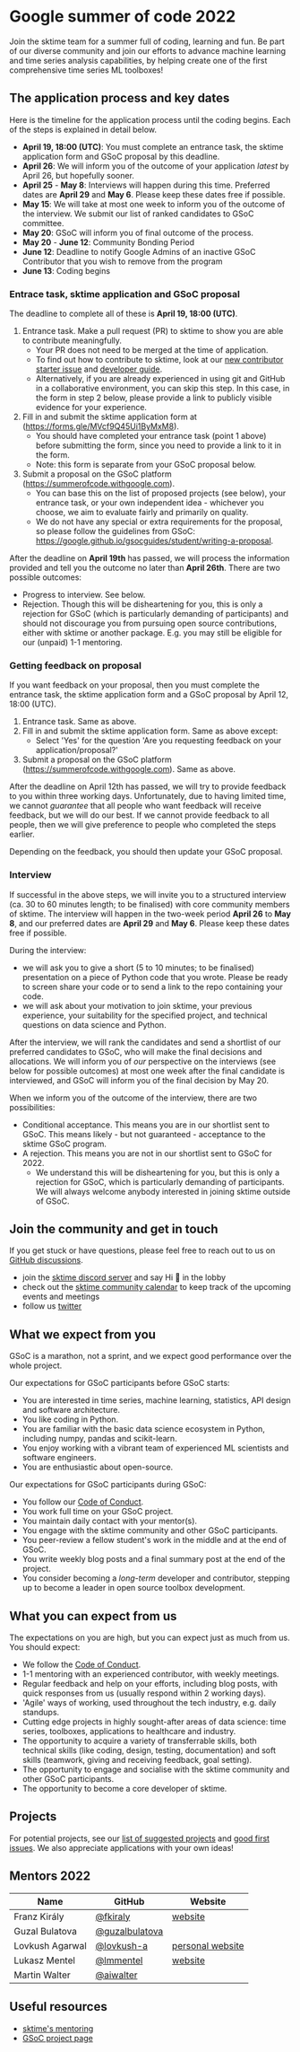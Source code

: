 
# Google summer of code 2022

Join the sktime team for a summer full of coding, learning and fun. Be part of our diverse community and join our efforts to advance machine learning and time series analysis capabilities, by helping create one of the first comprehensive time series ML toolboxes!

## The application process and key dates

Here is the timeline for the application process until the coding begins. Each of the steps is explained in detail below.

- **April 19, 18:00 (UTC)**: You must complete an entrance task, the sktime application form and GSoC proposal by this deadline.
- **April 26**: We will inform you of the outcome of your application *latest* by April 26, but hopefully sooner.
- **April 25** - **May 8**: Interviews will happen during this time. Preferred dates are **April 29** and **May 6**. Please keep these dates free if possible.
- **May 15**: We will take at most one week to inform you of the outcome of the interview. We submit our list of ranked candidates to GSoC committee.
- **May 20**: GSoC will inform you of final outcome of the process.
- **May 20** - **June 12**:  Community Bonding Period
- **June 12**: Deadline to notify Google Admins of an inactive GSoC Contributor that you wish to remove from the program
- **June 13**: Coding begins

### Entrace task, sktime application and GSoC proposal

The deadline to complete all of these is **April 19, 18:00 (UTC)**.

1. Entrance task. Make a pull request (PR) to sktime to show you are able to contribute meaningfully.
    - Your PR does not need to be merged at the time of application.
    - To find out how to contribute to sktime, look at our [new contributor starter issue](https://github.com/sktime/sktime/issues/1147) and [developer guide](https://www.sktime.net/en/latest/developer_guide.html).
    - Alternatively, if you are already experienced in using git and GitHub in a collaborative environment, you can skip this step. In this case, in the form in step 2 below, please provide a link to publicly visible evidence for your experience.
2. Fill in and submit the sktime application form at (https://forms.gle/MVcf9Q45Ui1ByMxM8).
    - You should have completed your entrance task (point 1 above) before submitting the form, since you need to provide a link to it in the form.
    - Note: this form is separate from your GSoC proposal below.
3. Submit a proposal on the GSoC platform (https://summerofcode.withgoogle.com).
    - You can base this on the list of proposed projects (see below), your entrance task, or your own independent idea - whichever you choose, we aim to evaluate fairly and primarily on quality.
    - We do not have any special or extra requirements for the proposal, so please follow the guidelines from GSoC: https://google.github.io/gsocguides/student/writing-a-proposal.

After the deadline on **April 19th** has passed, we will process the information provided and tell you the outcome no later than **April 26th**. There are two possible outcomes:
- Progress to interview. See below.
- Rejection. Though this will be disheartening for you, this is only a rejection for GSoC (which is particularly demanding of participants) and should not discourage you from pursuing open source contributions, either with sktime or another package. E.g. you may still be eligible for our (unpaid) 1-1 mentoring.

### Getting feedback on proposal
If you want feedback on your proposal, then you must complete the entrance task, the sktime application form and a GSoC proposal by April 12, 18:00 (UTC).

1. Entrance task. Same as above.
2. Fill in and submit the sktime application form. Same as above except:
    - Select 'Yes' for the question 'Are you requesting feedback on your application/proposal?'
3. Submit a proposal on the GSoC platform (https://summerofcode.withgoogle.com). Same as above.

After the deadline on April 12th has passed, we will try to provide feedback to you within three working days. Unfortunately, due to having limited time, we cannot *guarantee* that all people who want feedback will receive feedback, but we will do our best. If we cannot provide feedback to all people, then we will give preference to people who completed the steps earlier.

Depending on the feedback, you should then update your GSoC proposal.

### Interview

If successful in the above steps, we will invite you to a structured interview (ca. 30 to 60 minutes length; to be finalised) with core community members of sktime.
The interview will happen in the two-week period **April 26** to **May 8**, and our preferred dates are **April 29** and **May 6**. Please keep these dates free if possible.

During the interview:

- we will ask you to give a short (5 to 10 minutes; to be finalised) presentation on a piece of Python code that you wrote. Please be ready to screen share your code or to send a link to the repo containing your code.
- we will ask about your motivation to join sktime, your previous experience, your suitability for the specified project, and technical questions on data science and Python.

After the interview, we will rank the candidates and send a shortlist of our preferred candidates to GSoC, who will make the final decisions and allocations.
We will inform you of *our* perspective on the interviews (see below for possible outcomes) at most one week after the final candidate is interviewed, and GSoC will inform you of the final decision by May 20.

When we inform you of the outcome of the interview, there are two possibilities:
* Conditional acceptance. This means you are in our shortlist sent to GSoC.  This means likely - but not guaranteed - acceptance to the sktime GSoC program.
* A rejection. This means you are not in our shortlist sent to GSoC for 2022.
  - We understand this will be disheartening for you, but this is only a rejection for GSoC, which is particularly demanding of participants. We will always welcome anybody interested in joining sktime outside of GSoC.


## Join the community and get in touch

If you get stuck or have questions, please feel free to reach out to us on [GitHub discussions](https://github.com/sktime/sktime/discussions).


- join the [sktime discord server](https://discord.com/invite/gqSab2K) and say Hi :wave: in the lobby
- check out the [sktime community calendar](https://calendar.google.com/calendar/u/0/embed?src=sktime.toolbox@gmail.com&ctz=UTC) to keep track of the upcoming events and meetings
- follow us [twitter](https://twitter.com/sktime_toolbox)


## What we expect from you
GSoC is a marathon, not a sprint, and we expect good performance over the whole project.

Our expectations for GSoC participants before GSoC starts:

- You are interested in time series, machine learning, statistics, API design and software architecture.
- You like coding in Python.
- You are familiar with the basic data science ecosystem in Python, including numpy, pandas and scikit-learn.
- You enjoy working with a vibrant team of experienced ML scientists and software engineers.
- You are enthusiastic about open-source.

Our expectations for GSoC participants during GSoC:

- You follow our [Code of Conduct](https://www.sktime.net/en/stable/get_involved/code_of_conduct.html).
- You work full time on your GSoC project.
- You maintain daily contact with your mentor(s).
- You engage with the sktime community and other GSoC participants.
- You peer-review a fellow student's work in the middle and at the end of GSoC.
- You write weekly blog posts and a final summary post at the end of the project.
- You consider becoming a *long-term* developer and contributor, stepping up to become a leader in open source toolbox development.

## What you can expect from us

The expectations on you are high, but you can expect just as much from us. You should expect:

- We follow the [Code of Conduct](https://www.sktime.net/en/stable/get_involved/code_of_conduct.html).
- 1-1 mentoring with an experienced contributor, with weekly meetings.
- Regular feedback and help on your efforts, including blog posts, with quick responses from us (usually respond within 2 working days).
- 'Agile' ways of working, used throughout the tech industry, e.g. daily standups.
- Cutting edge projects in highly sought-after areas of data science: time series, toolboxes, applications to healthcare and industry.
- The opportunity to acquire a variety of transferrable skills, both technical skills (like coding, design, testing, documentation) and soft skills (teamwork, giving and receiving feedback, goal setting).
- The opportunity to engage and socialise with the sktime community and other GSoC participants.
- The opportunity to become a core developer of sktime.


## Projects

For potential projects, see our [list of suggested projects](https://github.com/sktime/mentoring/blob/main/internships/projects_2022.md) and [good first issues](https://github.com/sktime/sktime/labels/good%20first%20issue).
We also appreciate applications with your own ideas!

## Mentors 2022

| Name  | GitHub | Website |
|---|---|---|
| Franz Király | [@fkiraly](https://github.com/fkiraly) | [website](https://uk.linkedin.com/in/franz-kir%C3%A1ly-10a1391ba) |
| Guzal Bulatova | [@guzalbulatova](https://github.com/guzalbulatova) | |
| Lovkush Agarwal | [@lovkush-a](https://github.com/lovkush-a) | [personal website](http://www.lovkush.com/?i=1)|
| Lukasz Mentel | [@lmmentel](https://github.com/lmmentel) | [website](https://no.linkedin.com/in/lukasz-mentel) |
| Martin Walter | [@aiwalter](https://github.com/aiwalter) | |

## Useful resources

- [sktime's mentoring](https://github.com/sktime/mentoring)
- [GSoC project page](https://summerofcode.withgoogle.com/programs/2022/organizations/sktime)
